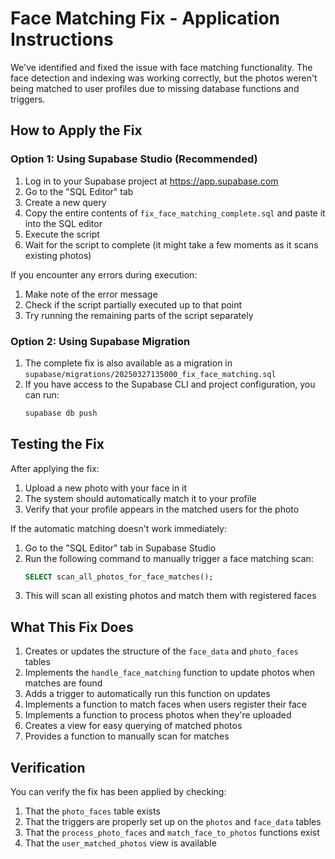 # Face Matching Fix - Application Instructions

We've identified and fixed the issue with face matching functionality. The face detection and indexing was working correctly, but the photos weren't being matched to user profiles due to missing database functions and triggers.

## How to Apply the Fix

### Option 1: Using Supabase Studio (Recommended)

1. Log in to your Supabase project at https://app.supabase.com
2. Go to the "SQL Editor" tab
3. Create a new query
4. Copy the entire contents of `fix_face_matching_complete.sql` and paste it into the SQL editor
5. Execute the script
6. Wait for the script to complete (it might take a few moments as it scans existing photos)

If you encounter any errors during execution:

1. Make note of the error message
2. Check if the script partially executed up to that point
3. Try running the remaining parts of the script separately

### Option 2: Using Supabase Migration

1. The complete fix is also available as a migration in `supabase/migrations/20250327135000_fix_face_matching.sql`
2. If you have access to the Supabase CLI and project configuration, you can run:
   ```bash
   supabase db push
   ```

## Testing the Fix

After applying the fix:

1. Upload a new photo with your face in it
2. The system should automatically match it to your profile
3. Verify that your profile appears in the matched users for the photo

If the automatic matching doesn't work immediately:

1. Go to the "SQL Editor" tab in Supabase Studio
2. Run the following command to manually trigger a face matching scan:
   ```sql
   SELECT scan_all_photos_for_face_matches();
   ```
3. This will scan all existing photos and match them with registered faces

## What This Fix Does

1. Creates or updates the structure of the `face_data` and `photo_faces` tables
2. Implements the `handle_face_matching` function to update photos when matches are found
3. Adds a trigger to automatically run this function on updates
4. Implements a function to match faces when users register their face
5. Implements a function to process photos when they're uploaded
6. Creates a view for easy querying of matched photos
7. Provides a function to manually scan for matches

## Verification

You can verify the fix has been applied by checking:

1. That the `photo_faces` table exists
2. That the triggers are properly set up on the `photos` and `face_data` tables
3. That the `process_photo_faces` and `match_face_to_photos` functions exist
4. That the `user_matched_photos` view is available 